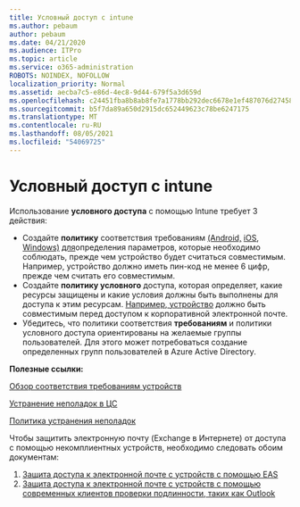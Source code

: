 ```yaml
---
title: Условный доступ с intune
ms.author: pebaum
author: pebaum
ms.date: 04/21/2020
ms.audience: ITPro
ms.topic: article
ms.service: o365-administration
ROBOTS: NOINDEX, NOFOLLOW
localization_priority: Normal
ms.assetid: aecba7c5-e86d-4ec8-9d44-679f5a3d659d
ms.openlocfilehash: c24451fba8b8ab8fe7a1778bb292dec6678e1ef487076d27458c9aeb4963c683
ms.sourcegitcommit: b5f7da89a650d2915dc652449623c78be6247175
ms.translationtype: MT
ms.contentlocale: ru-RU
ms.lasthandoff: 08/05/2021
ms.locfileid: "54069725"
---
```

# <a name="conditional-access-with-intune"></a>Условный доступ с intune

Использование  **условного доступа**  с помощью Intune требует 3 действия:

- Создайте **политику** соответствия требованиям [(Android,](https://docs.microsoft.com/intune/compliance-policy-create-android) [iOS, Windows)](https://docs.microsoft.com/intune/compliance-policy-create-ios) [для](https://docs.microsoft.com//intune/compliance-policy-create-windows)определения параметров, которые необходимо соблюдать, прежде чем устройство будет считаться совместимым. Например, устройство должно иметь пин-код не менее 6 цифр, прежде чем считать его совместимым.
- Создайте **политику условного**  доступа, которая определяет, какие ресурсы защищены и какие условия должны быть выполнены для доступа к этим ресурсам.  [Например, устройство](https://docs.microsoft.com/intune/tutorial-protect-email-on-unmanaged-devices#create-conditional-access-policies)  должно быть совместимым перед доступом к корпоративной электронной почте.
- Убедитесь, что  политики соответствия **требованиям** и политики условного доступа ориентированы на желаемые группы пользователей. Для этого может потребоваться создание определенных групп пользователей в Azure Active Directory.

**Полезные ссылки:**

[Обзор соответствия требованиям устройств](https://docs.microsoft.com/intune/device-compliance-get-started)

[Устранение неполадок в ЦС](https://docs.microsoft.com/intune/troubleshoot-conditional-access)

[Политика устранения неполадок](https://docs.microsoft.com/troubleshoot/mem/intune/troubleshoot-policies-in-microsoft-intune)

Чтобы защитить электронную почту (Exchange в Интернете) от доступа с помощью некомплиентных устройств, необходимо следовать обоим документам:

1. [Защита доступа к электронной почте с устройств с помощью EAS](https://docs.microsoft.com/intune/tutorial-protect-email-on-unmanaged-devices)
2. [Защита доступа к электронной почте с устройств с помощью современных клиентов проверки подлинности, таких как Outlook](https://docs.microsoft.com/intune/tutorial-protect-email-on-enrolled-devices)